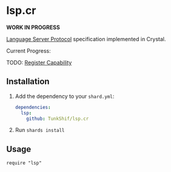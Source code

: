 # lsp.cr

**WORK IN PROGRESS**

[Language Server Protocol][0] specification implemented in Crystal.

Current Progress:

TODO: [Register Capability][1]

## Installation

1. Add the dependency to your `shard.yml`:

   ```yaml
   dependencies:
     lsp:
       github: TunkShif/lsp.cr
   ```

2. Run `shards install`

## Usage

```crystal
require "lsp"
```

[0]: https://microsoft.github.io/language-server-protocol/
[1]: https://microsoft.github.io/language-server-protocol/specifications/lsp/3.17/specification/#client_registerCapability
